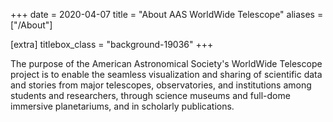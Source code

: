 +++
date = 2020-04-07
title = "About AAS WorldWide Telescope"
aliases = ["/About"]

[extra]
titlebox_class = "background-19036"
+++

The purpose of the American Astronomical Society's WorldWide Telescope project
is to enable the seamless visualization and sharing of scientific data and
stories from major telescopes, observatories, and institutions among students
and researchers, through science museums and full-dome immersive planetariums,
and in scholarly publications.
